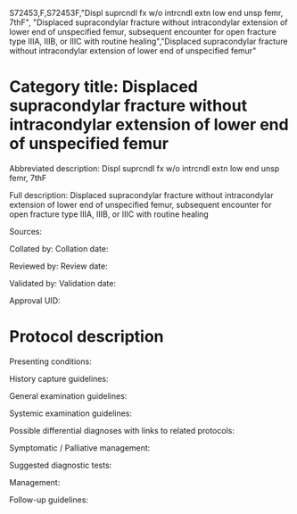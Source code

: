S72453,F,S72453F,"Displ suprcndl fx w/o intrcndl extn low end unsp femr, 7thF", "Displaced supracondylar fracture without intracondylar extension of lower end of unspecified femur, subsequent encounter for open fracture type IIIA, IIIB, or IIIC with routine healing","Displaced supracondylar fracture without intracondylar extension of lower end of unspecified femur"
# Category title: Displaced supracondylar fracture without intracondylar extension of lower end of unspecified femur

Abbreviated description: Displ suprcndl fx w/o intrcndl extn low end unsp femr, 7thF

Full description: Displaced supracondylar fracture without intracondylar extension of lower end of unspecified femur, subsequent encounter for open fracture type IIIA, IIIB, or IIIC with routine healing

Sources:

Collated by:
Collation date:

Reviewed by:
Review date:

Validated by:
Validation date:

Approval UID:

# Protocol description

Presenting conditions:

History capture guidelines:

General examination guidelines:

Systemic examination guidelines:

Possible differential diagnoses with links to related protocols:

Symptomatic / Palliative management:

Suggested diagnostic tests:

Management:

Follow-up guidelines:
